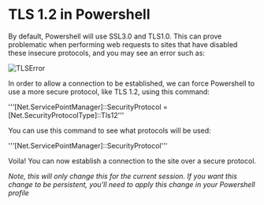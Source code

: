 # TLS 1.2 in Powershell

By default, Powershell will use SSL3.0 and TLS1.0. This can prove problematic when performing web requests to sites that have disabled these insecure protocols, and you may see an error such as:


![TLSError](/files/Powershell/PowershellTLS1Error.PNG)


In order to allow a connection to be established, we can force Powershell to use a more secure protocol, like TLS 1.2, using this command:

'''[Net.ServicePointManager]::SecurityProtocol = [Net.SecurityProtocolType]::Tls12'''

You can use this command to see what protocols will be used:

'''[Net.ServicePointManager]::SecurityProtocol'''

Voila! You can now establish a connection to the site over a secure protocol.

*Note, this will only change this for the current session. If you want this change to be persistent, you'll need to apply this change in your Powershell profile*
